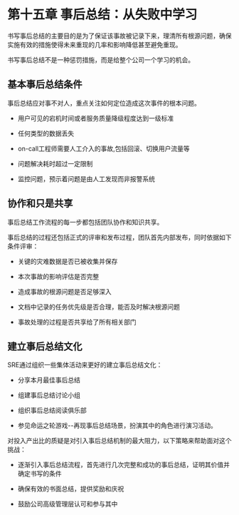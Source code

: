 # 第十五章 事后总结：从失败中学习

书写事后总结的主要目的是为了保证该事故被记录下来，理清所有根源问题，确保实施有效的措施使得未来重现的几率和影响降低甚至避免重现。

书写事后总结不是一种惩罚措施，而是给整个公司一个学习的机会。

## 基本事后总结条件

事后总结应对事不对人，重点关注如何定位造成这次事件的根本问题。

- 用户可见的宕机时间或者服务质量降级程度达到一级标准

- 任何类型的数据丢失

- on-call工程师需要人工介入的事故,包括回滚、切换用户流量等

- 问题解决耗时超过一定限制

- 监控问题，预示着问题是由人工发现而非报警系统

## 协作和只是共享

事后总结工作流程的每一步都包括团队协作和知识共享。

事后总结的过程还包括正式的评审和发布过程，团队首先内部发布，同时依据如下条件评审：

- 关键的灾难数据是否已被收集并保存

- 本次事故的影响评估是否完整

- 造成事故的根源问题是否足够深入

- 文档中记录的任务优先级是否合理，能否及时解决根源问题

- 事故处理的过程是否共享给了所有相关部门

## 建立事后总结文化

SRE通过组织一些集体活动来更好的建立事后总结文化：

- 分享本月最佳事后总结

- 组建事后总结讨论小组

- 组织事后总结阅读俱乐部

- 参见命运之轮游戏--再现事后总结场景，扮演其中的角色进行演习活动。

对投入产出比的质疑是对引入事后总结机制的最大阻力，以下策略来帮助面对这个挑战：

- 逐渐引入事后总结流程，首先进行几次完整和成功的事后总结，证明其价值并确定书写的条件

- 确保有效的书面总结，提供奖励和庆祝

- 鼓励公司高级管理层认可和参与其中